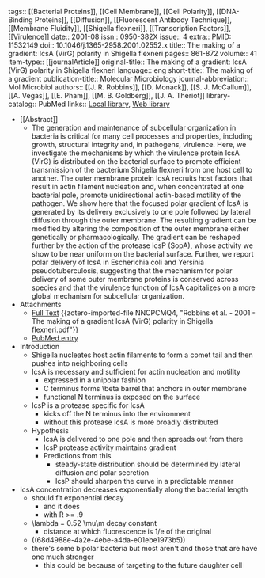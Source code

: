 tags:: [[Bacterial Proteins]], [[Cell Membrane]], [[Cell Polarity]], [[DNA-Binding Proteins]], [[Diffusion]], [[Fluorescent Antibody Technique]], [[Membrane Fluidity]], [[Shigella flexneri]], [[Transcription Factors]], [[Virulence]]
date:: 2001-08
issn:: 0950-382X
issue:: 4
extra:: PMID: 11532149
doi:: 10.1046/j.1365-2958.2001.02552.x
title:: The making of a gradient: IcsA (VirG) polarity in Shigella flexneri
pages:: 861-872
volume:: 41
item-type:: [[journalArticle]]
original-title:: The making of a gradient: IcsA (VirG) polarity in Shigella flexneri
language:: eng
short-title:: The making of a gradient
publication-title:: Molecular Microbiology
journal-abbreviation:: Mol Microbiol
authors:: [[J. R. Robbins]], [[D. Monack]], [[S. J. McCallum]], [[A. Vegas]], [[E. Pham]], [[M. B. Goldberg]], [[J. A. Theriot]]
library-catalog:: PubMed
links:: [Local library](zotero://select/library/items/5ATEHVFE), [Web library](https://www.zotero.org/users/6106196/items/5ATEHVFE)

- [[Abstract]]
	- The generation and maintenance of subcellular organization in bacteria is critical for many cell processes and properties, including growth, structural integrity and, in pathogens, virulence. Here, we investigate the mechanisms by which the virulence protein IcsA (VirG) is distributed on the bacterial surface to promote efficient transmission of the bacterium Shigella flexneri from one host cell to another. The outer membrane protein IcsA recruits host factors that result in actin filament nucleation and, when concentrated at one bacterial pole, promote unidirectional actin-based motility of the pathogen. We show here that the focused polar gradient of IcsA is generated by its delivery exclusively to one pole followed by lateral diffusion through the outer membrane. The resulting gradient can be modified by altering the composition of the outer membrane either genetically or pharmacologically. The gradient can be reshaped further by the action of the protease IcsP (SopA), whose activity we show to be near uniform on the bacterial surface. Further, we report polar delivery of IcsA in Escherichia coli and Yersinia pseudotuberculosis, suggesting that the mechanism for polar delivery of some outer membrane proteins is conserved across species and that the virulence function of IcsA capitalizes on a more global mechanism for subcellular organization.
- Attachments
	- [Full Text](https://onlinelibrary.wiley.com/doi/pdfdirect/10.1046/j.1365-2958.2001.02552.x) {{zotero-imported-file NNCPCMQ4, "Robbins et al. - 2001 - The making of a gradient IcsA (VirG) polarity in Shigella flexneri.pdf"}}
	- [PubMed entry](http://www.ncbi.nlm.nih.gov/pubmed/11532149)
- Introduction
	- Shigella nucleates host actin filaments to form a comet tail and then pushes into neighboring cells
	- IcsA is necessary and sufficient for actin nucleation and motility
		- expressed in a unipolar fashion
		- C terminus forms \beta barrel that anchors in outer membrane
		- functional N terminus is exposed on the surface
	- IcsP is a protease specific for IcsA
		- kicks off the N terminus into the environment
		- without this protease IcsA is more broadly distributed
	- Hypothesis
		- IcsA is delivered to one pole and then spreads out from there
		- IcsP protease activity maintains gradient
		- Predictions from this
			- steady-state distribution should be determined by lateral diffusion and polar secretion
			- IcsP should sharpen the curve in a predictable manner
- IcsA concentration decreases exponentially along the bacterial length
	- should fit exponential decay
		- and it does
		- with R >= .9
	- \lambda = 0.52 \mu\m decay constant
		- distance at which fluorescence is 1/e of the original
	- ((68d4988e-4a2e-4ebe-a4da-e01ebe1973b5))
	- there's some bipolar bacteria but most aren't and those that are have one much stronger
		- this could be because of targeting to the future daughter cell
